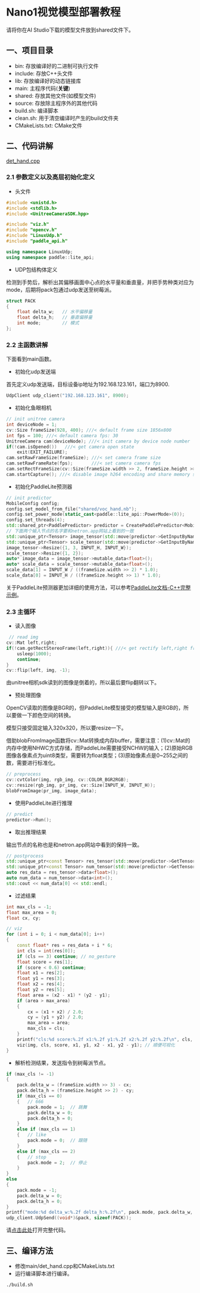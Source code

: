 # Nano1视觉模型部署教程

请将你在AI Studio下载的模型文件放到shared文件下。

## 一、项目目录
* bin: 存放编译好的二进制可执行文件
* include: 存放C++头文件
* lib: 存放编译好的动态链接库
* main: 主程序代码(**关键**)
* shared: 存放其他文件(如模型文件)
* source: 存放除主程序外的其他代码
* build.sh: 编译脚本
* clean.sh: 用于清空编译时产生的build文件夹
* CMakeLists.txt: CMake文件
## 二、代码讲解
[det_hand.cpp](main/det_hand.cpp)
### 2.1 参数定义以及高层初始化定义

* 头文件
```cpp
#include <unistd.h>
#include <stdlib.h>
#include <UnitreeCameraSDK.hpp>

#include "viz.h"
#include "opencv.h"
#include "LinuxUdp.h"
#include "paddle_api.h"

using namespace LinuxUdp;
using namespace paddle::lite_api;
```
* UDP包结构体定义

检测到手势后，解析出其偏移画面中心点的水平量和垂直量，并把手势种类对应为mode，后期将pack包通过udp发送至树莓派。
```cpp
struct PACK
{
    float delta_w;   // 水平偏移量
    float delta_h;   // 垂直偏移量
    int mode;        // 模式
};
```
### 2.2 主函数讲解
下面看到main函数。
* 初始化udp发送端
  
首先定义udp发送端，目标设备ip地址为192.168.123.161，端口为8900.
```cpp
UdpClient udp_client("192.168.123.161", 8900);
```
* 初始化鱼眼相机
```cpp
// init unitree camera
int deviceNode = 1;
cv::Size frameSize(928, 400); ///< default frame size 1856x800
int fps = 100; ///< default camera fps: 30
UnitreeCamera cam(deviceNode); ///< init camera by device node number
if(!cam.isOpened())   ///< get camera open state
    exit(EXIT_FAILURE);
cam.setRawFrameSize(frameSize); ///< set camera frame size
cam.setRawFrameRate(fps);       ///< set camera camera fps
cam.setRectFrameSize(cv::Size(frameSize.width >> 2, frameSize.height >> 1)); ///< set camera rectify frame size
cam.startCapture(); ///< disable image h264 encoding and share memory sharing
```
* 初始化PaddleLite预测器
```cpp
// init predictor
MobileConfig config;
config.set_model_from_file("shared/voc_hand.nb");
config.set_power_mode(static_cast<paddle::lite_api::PowerMode>(0));
config.set_threads(4);
std::shared_ptr<PaddlePredictor> predictor = CreatePaddlePredictor<MobileConfig>(config);
// 下面两个输入节点的名字要和netron.app网站上看到的一致
std::unique_ptr<Tensor> image_tensor(std::move(predictor->GetInputByName("image")));
std::unique_ptr<Tensor> scale_tensor(std::move(predictor->GetInputByName("scale_factor")));
image_tensor->Resize({1, 3, INPUT_H, INPUT_W});
scale_tensor->Resize({1, 2});
auto* image_data = image_tensor->mutable_data<float>();
auto* scale_data = scale_tensor->mutable_data<float>();
scale_data[1] = INPUT_W / ((frameSize.width >> 2) * 1.0);
scale_data[0] = INPUT_H / ((frameSize.height >> 1) * 1.0);
```
关于PaddleLite预测器更加详细的使用方法，可以参考[PaddleLite文档-C++完整示例](https://www.paddlepaddle.org.cn/lite/v2.12/user_guides/cpp_demo.html)。

### 2.3 主循环
* 读入图像
```cpp
 // read img
cv::Mat left,right;
if(!cam.getRectStereoFrame(left,right)){ ///< get rectify left,right frame  
    usleep(1000);
    continue;
}
cv::flip(left, img, -1);
```
由unitree相机sdk读到的图像是倒着的，所以最后要flip翻转以下。
* 预处理图像

OpenCV读取的图像是BGR的，但PaddleLite模型接受的模型输入是RGB的，所以要做一下颜色空间的转换。

模型只接受固定输入320x320，所以要resize一下。

借助blobFromImage函数将cv::Mat转换成内存buffer，需要注意：(1)cv::Mat的内存中使用NHWC方式存储，而PaddleLite需要接受NCHW的输入；(2)原始RGB图像各像素点为uint8类型，需要转为float类型；(3)原始像素点是0~255之间的数，需要进行标准化。
```cpp
// preprocess
cv::cvtColor(img, rgb_img, cv::COLOR_BGR2RGB);
cv::resize(rgb_img, pr_img, cv::Size(INPUT_W, INPUT_H));
blobFromImage(pr_img, image_data);
```
* 使用PaddleLite进行推理

```cpp
// predict
predictor->Run();
```

* 取出推理结果

输出节点的名称也是和netron.app网站中看到的保持一致。
```cpp
// postprocess
std::unique_ptr<const Tensor> res_tensor(std::move(predictor->GetTensor("multiclass_nms3_0.tmp_0")));
std::unique_ptr<const Tensor> num_tensor(std::move(predictor->GetTensor("multiclass_nms3_0.tmp_2")));
auto res_data = res_tensor->data<float>();
auto num_data = num_tensor->data<int>();
std::cout << num_data[0] << std::endl;
```

* 过滤结果

```cpp
int max_cls = -1;
float max_area = 0;
float cx, cy;

// viz
for (int i = 0; i < num_data[0]; i++)
{
    const float* res = res_data + i * 6;
    int cls = int(res[0]);
    if (cls == 3) continue; // no_gesture
    float score = res[1];
    if (score < 0.6) continue;
    float x1 = res[2];
    float y1 = res[3];
    float x2 = res[4];
    float y2 = res[5];
    float area = (x2 - x1) * (y2 - y1);
    if (area > max_area)
    {
        cx = (x1 + x2) / 2.0;
        cy = (y1 + y2) / 2.0;
        max_area = area;
        max_cls = cls;
    }
    printf("cls:%d score:%.2f x1:%.2f y1:%.2f x2:%.2f y2:%.2f\n", cls, score, x1, y1, x2, y2);
    viz(img, cls, score, x1, y1, x2 - x1, y2 - y1); // 顺便可视化
}
```

* 解析检测结果，发送指令到树莓派节点。
```cpp
if (max_cls != -1)
{
    pack.delta_w = (frameSize.width >> 3) - cx;
    pack.delta_h = (frameSize.height >> 2) - cy;
    if (max_cls == 0)
    {   // 666
        pack.mode = 1;  // 跳舞
        pack.delta_w = 0;
        pack.delta_h = 0;
    }
    else if (max_cls == 1)
    {   // like
        pack.mode = 0;  // 跟随
    }
    else if (max_cls == 2)
    {   // stop
        pack.mode = 2;  // 停止
    }
}
else 
{
    pack.mode = -1;
    pack.delta_w = 0;
    pack.delta_h = 0;
}
printf("mode:%d delta_w:%.2f delta_h:%.2f\n", pack.mode, pack.delta_w, pack.delta_h);
udp_client.UdpSend((void*)&pack, sizeof(PACK));
```
请[点击此处](main/det_hand.cpp)打开完整代码。

## 三、编译方法
* 修改main/det_hand.cpp和CMakeLists.txt
* 运行编译脚本进行编译。
```sh
./build.sh
```